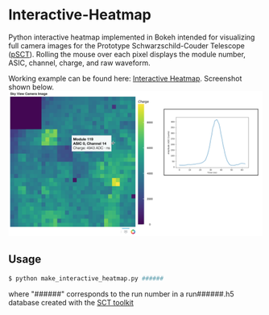 # Interactive-Heatmap
Python interactive heatmap implemented in Bokeh intended for visualizing full camera images for the Prototype Schwarzschild-Couder Telescope ([pSCT](http://cta-psct.physics.ucla.edu/)). Rolling the mouse over each pixel displays the module number, ASIC, channel, charge, and raw waveform.

Working example can be found here: [Interactive Heatmap](http://icecube.wisc.edu/~mwinter/interactive_heatmap.html). Screenshot shown below.
![heatmap](heatmap.png)

## Usage 
```bash
$ python make_interactive_heatmap.py ######
```
where "######" corresponds to the run number in a run######.h5 database created with the [SCT toolkit](https://github.com/milesjwinter/SCT-toolkit)
